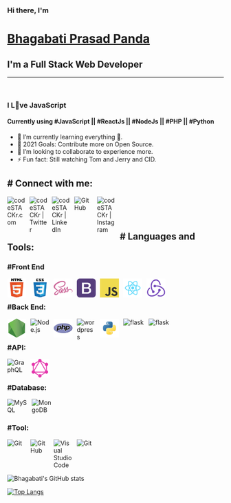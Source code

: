 ### Hi there, I'm

# **[Bhagabati Prasad Panda][website]**

## I'm a Full Stack Web Developer

---

<br />

### I L💛ve JavaScript

#### Currently using **#JavaScript** || **#ReactJs** || **#NodeJs** || **#PHP** || **#Python**

- 🌱 I’m currently learning everything 🤣.
- 🥅 2021 Goals: Contribute more on Open Source.
- 👯 I’m looking to collaborate to experience more.
- ⚡ Fun fact: Still watching Tom and Jerry and CID.

## **# Connect with me:**

[<img align="left" alt="codeSTACKr.com" width="42px" src="https://fsb.zobj.net/crop.php?r=HNU7sjCit6twOcSEH5TvZ3mAQUc3SciQv2y0ARirnyJIUOsPPiTb9m5LWjWo4tCZe5CxjfhtpVtGct7i8tsx8MX33zkotHOCHH5Qyy_8IksxL_b15KGiwQgtvAJTRvo8d1NyZsJN6n_MrzhE" style="margin-right:10px" />][website]
[<img align="left" alt="codeSTACKr | Twitter" width="42px" src="https://toppng.com/uploads/preview/twitter-logo-black-11549680426ohdamjlf5z.png" style="margin-right:10px" />][twitter]
[<img align="left" alt="codeSTACKr | LinkedIn" width="42px" src="https://encrypted-tbn0.gstatic.com/images?q=tbn:ANd9GcRioWoKZRBNmPLCS1U0lm86uTArt3_xe2cw_Jceojdg85_vPmcO3ddkD57qwHY_r3k3FVk&usqp=CAU" style="margin-right:10px" />][linkedin]
[<img align="left" alt="GitHub" width="43px" src="https://github.githubassets.com/images/modules/logos_page/GitHub-Mark.png" style="margin-right:10px" />][github]
[<img align="left" alt="codeSTACKr | Instagram" width="43px" src="https://thumbs.dreamstime.com/b/web-199612618.jpg" style="margin-right:10px" />][instagram]

<br /><br /><br />

## **# Languages and Tools:**

### **#Front End**

<!-- html -->

[<img align="left" alt="HTML5" width="44px" src="https://raw.githubusercontent.com/github/explore/80688e429a7d4ef2fca1e82350fe8e3517d3494d/topics/html/html.png" style="margin-right:10px" />]()

<!-- css -->

[<img align="left" alt="CSS3" width="44px" src="https://raw.githubusercontent.com/github/explore/80688e429a7d4ef2fca1e82350fe8e3517d3494d/topics/css/css.png" style="margin-right:10px" />]()

<!-- sass -->

[<img align="left" alt="Sass" width="44px" src="https://raw.githubusercontent.com/github/explore/80688e429a7d4ef2fca1e82350fe8e3517d3494d/topics/sass/sass.png" style="margin-right:10px" />]()

<!-- bootstrap -->

[<img align="left" alt="Bootstrap" width="44px" src="https://raw.githubusercontent.com/github/explore/80688e429a7d4ef2fca1e82350fe8e3517d3494d/topics/bootstrap/bootstrap.png" style="margin-right:10px" />]()

<!-- javascript -->

[<img align="left" alt="JavaScript" width="44px" src="https://raw.githubusercontent.com/github/explore/80688e429a7d4ef2fca1e82350fe8e3517d3494d/topics/javascript/javascript.png" style="margin-right:10px" />]()

<!-- react -->

[<img align="left" alt="React" width="44px" src="https://raw.githubusercontent.com/github/explore/80688e429a7d4ef2fca1e82350fe8e3517d3494d/topics/react/react.png" style="margin-right:10px" />]()

<!-- redux -->

[<img align="left" alt="redux" width="44px" src="https://raw.githubusercontent.com/github/explore/80688e429a7d4ef2fca1e82350fe8e3517d3494d/topics/redux/redux.png" style="margin-right:10px" />]()

<br /><br />

### **#Back End:**

<!-- nodejs -->

[<img align="left" alt="Node.js" width="44px" src="https://raw.githubusercontent.com/github/explore/80688e429a7d4ef2fca1e82350fe8e3517d3494d/topics/nodejs/nodejs.png" style="margin-right:10px" />]()

<!-- nodejs -->

[<img align="left" alt="Node.js" width="44px" src="https://www.pngfind.com/pngs/m/136-1363736_express-js-icon-png-transparent-png.png" style="margin-right:10px" />]()

<!-- php -->

[<img align="left" alt="php" width="44px" src="https://raw.githubusercontent.com/github/explore/ccc16358ac4530c6a69b1b80c7223cd2744dea83/topics/php/php.png" style="margin-right:10px" />]()

<!-- wordpress -->

[<img align="left" alt="wordpress" width="44px" src="https://icons-for-free.com/iconfiles/png/512/social+square+wordpress+icon-1320185502277900473.png" style="margin-right:10px" />]()

<!-- python -->

[<img align="left" alt="python" width="44px" src="https://raw.githubusercontent.com/github/explore/80688e429a7d4ef2fca1e82350fe8e3517d3494d/topics/python/python.png" style="margin-right:10px" />]()

<!-- flask -->

[<img align="left" alt="flask" width="49px" src="https://www.kindpng.com/picc/m/188-1882416_flask-python-logo-hd-png-download.png" style="margin-right:10px" />]()

<!-- ruby on rails -->

[<img align="left" alt="flask" width="49px" src="https://www.kindpng.com/picc/m/12-120961_logo-ruby-on-rails-hd-png-download.png" style="margin-right:10px" />]()

<br /><br />

### **#API:**

<!-- rest api -->

[<img align="left" alt="GraphQL" width="44px" src="https://sileotech.com/wp-content/uploads/2018/03/DZYq1NzU0AEn12e.jpg" style="margin-right:10px" />]()

<!-- graphQL -->

[<img align="left" alt="GraphQL" width="44px" src="https://raw.githubusercontent.com/github/explore/80688e429a7d4ef2fca1e82350fe8e3517d3494d/topics/graphql/graphql.png" style="margin-right:10px" />]()

<br /><br />

### **#Database:**

<!-- mysql -->

[<img align="left" alt="MySQL" width="47px" src="https://encrypted-tbn0.gstatic.com/images?q=tbn:ANd9GcQgVEkcbQOXnO4X3CKw6idIsWTUdl3umksj9F6vxq-dLZq9SUkbmbUf5MxV6TcgksD3Qk0&usqp=CAU" style="margin-right:10px" />]()

<!-- mongodb -->

[<img align="left" alt="MongoDB" width="47px" src="https://g.foolcdn.com/art/companylogos/square/mdb.png" style="margin-right:10px" />]()

<br /><br />

### **#Tool:**

<!-- git -->

[<img align="left" alt="Git" width="44px" src="https://encrypted-tbn0.gstatic.com/images?q=tbn:ANd9GcQrvFn-WqgRbxNfhjcqyF8XB3_Llin76TXjVWDUdPk60OMVBNLRcTHnK6yricI54nmzE48&usqp=CAU" style="margin-right:10px" />]()

<!-- github -->

[<img align="left" alt="GitHub" width="44px" src="https://uysalmustafa.com/wp-content/uploads/2016/11/git-logo-1.png" style="margin-right:10px" />]()

<!-- vscode -->

[<img align="left" alt="Visual Studio Code" width="44px" src="https://encrypted-tbn0.gstatic.com/images?q=tbn:ANd9GcTEXw7cNYonoSXhfGlRPCEJ5tR2MBAyYbC7rs-3mRTAcKegli5dY5m6qFRx4lG-Qh-kqxw&usqp=CAU" style="margin-right:10px" />]()

<!-- webflow -->

[<img align="left" alt="Git" width="47px" src="https://alternative.me/media/256/webflow-icon-csuecwawrfakd3y5-c.png" style="margin-right:10px" />]()

<br /><br />
<br /><br />

<!-- profile stats -->

![Bhagabati's GitHub stats](https://github-readme-stats.vercel.app/api?username=bhagabati-prasad&show_icons=true&theme=tokyonight)

[![Top Langs](https://github-readme-stats.vercel.app/api/top-langs/?username=bhagabati-prasad&layout=compact&theme=tokyonight)](https://github.com/bhagabati-prasad)

<!-- link variables -->

[website]: http://venta-cv.herokuapp.com
[twitter]: https://twitter.com/PrasadBhagabati
[instagram]: https://www.instagram.com/bhagabati_prasad
[linkedin]: https://www.linkedin.com/in/bhagabati-prasad
[github]: https://github.com/bhagabati-prasad
